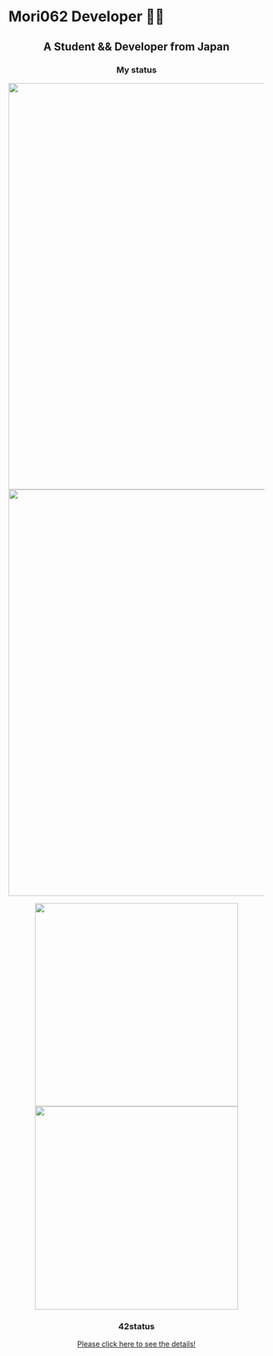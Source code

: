 <h1> Mori062 Developer 👨‍💻</h1>
<h2 align="center">A Student && Developer from Japan</h2>
<h3 align="center">My status</h3>
<p align="center">
<img src="http://github-profile-summary-cards.vercel.app/api/cards/profile-details?username=Mori062&theme=nord_bright" width="800px" />
<img src="https://github.com/Mori062/Mori062/assets/110565242/5fc86fc9-5ae3-43f1-b195-2ccf6cde49ee" width="800px" />	
</p>

<div align="center">
  <img src="http://github-profile-summary-cards.vercel.app/api/cards/most-commit-language?username=Mori062&theme=nord_bright" width="400px" />
  <img src="http://github-profile-summary-cards.vercel.app/api/cards/productive-time?username=Mori062&theme=nord_bright&utcOffset=9" width="400px" />
</p>
<h3>42status</h3>

<p align="center">
	<a href="https://github.com/Mori062/42">
		Please click here to see the details!
	</a>
</p>
